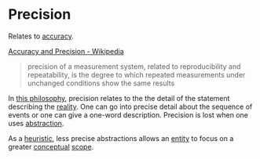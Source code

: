 # Precision

Relates to [accuracy](./accuracy.md).

[Accuracy and Precision - Wikipedia](https://en.wikipedia.org/wiki/Accuracy_and_precision)

> precision of a measurement system, related to reproducibility and repeatability, is the degree to which repeated measurements under unchanged conditions show the same results

In [this philosophy](./this-philosophy.md), precision relates to the the detail of the statement describing the [reality](./reality.md). One can go into precise detail about the sequence of events or one can give a one-word description. Precision is lost when one uses [abstraction](./abstraction.md).

As a [heuristic](./heuristic.md), less precise abstractions allows an [entity](./entity.md) to focus on a greater [conceptual](conceptual-system.md) [scope](./scope.md).
